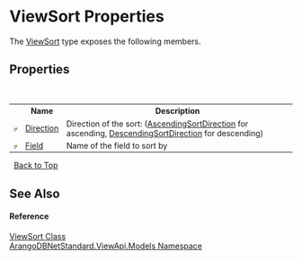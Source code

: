 # ViewSort Properties
 

The <a href="55639f25-ecae-8c26-c2f5-9876c7b055bc">ViewSort</a> type exposes the following members.


## Properties
&nbsp;<table><tr><th></th><th>Name</th><th>Description</th></tr><tr><td>![Public property](media/pubproperty.gif "Public property")</td><td><a href="fb5ef9c2-7d37-aa7d-8e47-554b0c877b23">Direction</a></td><td>
Direction of the sort: (<a href="2934134b-4b2f-baeb-b5c6-aa690928fd50">AscendingSortDirection</a> for ascending, <a href="6c4405c4-5b3d-a45d-1de9-4bd434f0872f">DescendingSortDirection</a> for descending)</td></tr><tr><td>![Public property](media/pubproperty.gif "Public property")</td><td><a href="ba2a33f5-48ed-c333-8266-d944a648c4c0">Field</a></td><td>
Name of the field to sort by</td></tr></table>&nbsp;
<a href="#viewsort-properties">Back to Top</a>

## See Also


#### Reference
<a href="55639f25-ecae-8c26-c2f5-9876c7b055bc">ViewSort Class</a><br /><a href="23bbeb16-c099-4f2c-4dad-2e67e1a19df4">ArangoDBNetStandard.ViewApi.Models Namespace</a><br />
